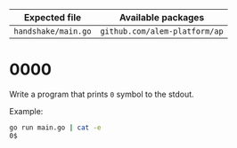 | Expected file       | Available packages            |
| ------------------- | ----------------------------- |
| `handshake/main.go` | `github.com/alem-platform/ap` |

# 0000

Write a program that prints `0` symbol to the stdout.

Example:

```sh
go run main.go | cat -e
0$
```
